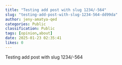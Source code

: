 ```yaml
---
title: "Testing add post with slug 1234/-564"
slug: "testing-add-post-with-slug-1234-564-dd99da"
author: jeny-amatya-qed
categories: Public
classification: Public
tags: [opinion,about]
date: 2025-01-23 02:35:41 
likes: 0
---
```


Testing add post with slug 1234/-564